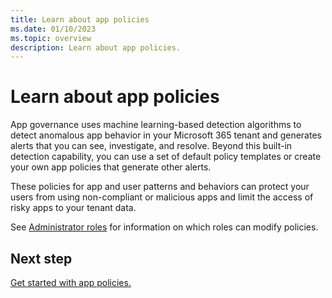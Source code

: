 ```yaml
---
title: Learn about app policies
ms.date: 01/10/2023
ms.topic: overview
description: Learn about app policies.
---
```


# Learn about app policies

App governance uses machine learning-based detection algorithms to detect anomalous app behavior in your Microsoft 365 tenant and generates alerts that you can see, investigate, and resolve. Beyond this built-in detection capability, you can use a set of default policy templates or create your own app policies that generate other alerts.

These policies for app and user patterns and behaviors can protect your users from using non-compliant or malicious apps and limit the access of risky apps to your tenant data.

See [Administrator roles](app-governance-get-started.md#roles) for information on which roles can modify policies.

## Next step

[Get started with app policies.](app-governance-app-policies-get-started.md)
